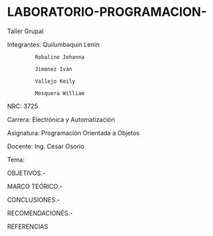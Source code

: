 # LABORATORIO-PROGRAMACION-

Taller Grupal 

Integrantes: Quilumbaquín Lenin

             Robalino Johanna
             
             Jiménez Iván
             
             Vallejo Keily
             
             Mosquera William 
             
NRC: 3725

Carrera: Electrónica y Automatización

Asignatura: Programación Orientada a Objetos 

Docente: Ing. Cesar Osorio

Tema: 


OBJETIVOS.-

MARCO TEÓRICO.-

CONCLUSIONES.-

RECOMENDACIONES.-

REFERENCIAS


